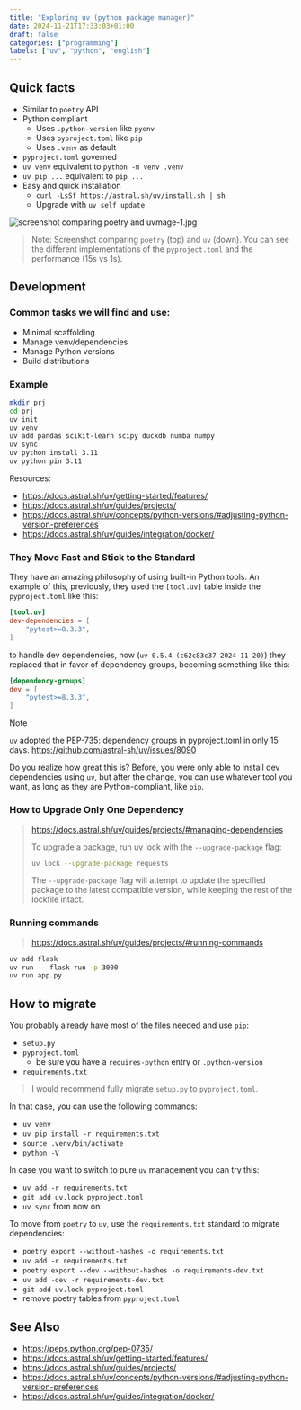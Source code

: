 ```yaml
---
title: "Exploring uv (python package manager)"
date: 2024-11-21T17:33:03+01:00
draft: false
categories: ["programming"]
labels: ["uv", "python", "english"]
---
```



## Quick facts

- Similar to `poetry` API
- Python compliant
  - Uses `.python-version` like `pyenv`
  - Uses `pyproject.toml` like `pip`
  - Uses `.venv` as default
- `pyproject.toml` governed
- `uv venv` equivalent to `python -m venv .venv`
- `uv pip ...` equivalent to `pip ...`
- Easy and quick installation
  - `curl -LsSf https://astral.sh/uv/install.sh | sh`
  - Upgrade with `uv self update`


![screenshot comparing poetry and uvmage-1.jpg](https://i.postimg.cc/7Y1SX12p/image-1.jpg)

> Note:
> Screenshot comparing `poetry` (top) and `uv` (down). You can see the
> different implementations of the `pyproject.toml` and the performance (15s vs
> 1s).

## Development

### Common tasks we will find and use:

- Minimal scaffolding
- Manage venv/dependencies
- Manage Python versions
- Build distributions


### Example

```bash
mkdir prj
cd prj
uv init
uv venv
uv add pandas scikit-learn scipy duckdb numba numpy
uv sync
uv python install 3.11
uv python pin 3.11
```

Resources:

- https://docs.astral.sh/uv/getting-started/features/
- https://docs.astral.sh/uv/guides/projects/
- https://docs.astral.sh/uv/concepts/python-versions/#adjusting-python-version-preferences
- https://docs.astral.sh/uv/guides/integration/docker/

### They Move Fast and Stick to the Standard

They have an amazing philosophy of using built-in Python tools. An example of
this, previously, they used the `[tool.uv]` table inside the `pyproject.toml`
like this:

```toml
[tool.uv]
dev-dependencies = [
    "pytest>=8.3.3",
]
```

to handle dev dependencies, now (`uv 0.5.4 (c62c83c37 2024-11-20)`) they
replaced that in favor of dependency groups, becoming something like this:

```toml
[dependency-groups]
dev = [
    "pytest>=8.3.3",
]
```

> [!NOTE]
> `uv` adopted the PEP-735: dependency groups in pyproject.toml in only 15 days.
> https://github.com/astral-sh/uv/issues/8090

Do you realize how great this is? Before, you were only able to install dev
dependencies using `uv`, but after the change, you can use whatever tool you
want, as long as they are Python-compliant, like `pip`.

### How to Upgrade Only One Dependency

> https://docs.astral.sh/uv/guides/projects/#managing-dependencies
>
> To upgrade a package, run uv lock with the `--upgrade-package` flag:
>
> ```bash
> uv lock --upgrade-package requests
> ```
>
> The `--upgrade-package` flag will attempt to update the specified package to
> the latest compatible version, while keeping the rest of the lockfile intact.


### Running commands


> https://docs.astral.sh/uv/guides/projects/#running-commands

```bash
uv add flask
uv run -- flask run -p 3000
uv run app.py
```

## How to migrate

You probably already have most of the files needed and use `pip`:

- `setup.py`
- `pyproject.toml`
  - be sure you have a `requires-python` entry or `.python-version`
- `requirements.txt`

> I would recommend fully migrate `setup.py` to `pyproject.toml`.

In that case, you can use the following commands:

- `uv venv`
- `uv pip install -r requirements.txt`
- `source .venv/bin/activate`
- `python -V`

In case you want to switch to pure `uv` management you can try this:

- `uv add -r requirements.txt`
- `git add uv.lock pyproject.toml`
- `uv sync` from now on

To move from `poetry` to `uv`, use the `requirements.txt` standard to migrate
dependencies:

- `poetry export --without-hashes -o requirements.txt`
- `uv add -r requirements.txt`
- `poetry export --dev --without-hashes -o requirements-dev.txt`
- `uv add -dev -r requirements-dev.txt`
- `git add uv.lock pyproject.toml`
- remove poetry tables from `pyproject.toml`



## See Also

- https://peps.python.org/pep-0735/
- https://docs.astral.sh/uv/getting-started/features/
- https://docs.astral.sh/uv/guides/projects/
- https://docs.astral.sh/uv/concepts/python-versions/#adjusting-python-version-preferences
- https://docs.astral.sh/uv/guides/integration/docker/

